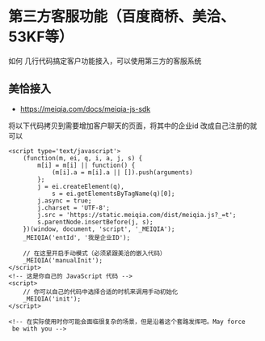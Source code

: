 # 第三方客服功能（百度商桥、美洽、53KF等）

如何 几行代码搞定客户功能接入，可以使用第三方的客服系统

## 美恰接入

* https://meiqia.com/docs/meiqia-js-sdk

将以下代码拷贝到需要增加客户聊天的页面，将其中的企业id 改成自己注册的就可以
```
<script type='text/javascript'>
    (function(m, ei, q, i, a, j, s) {
        m[i] = m[i] || function() {
            (m[i].a = m[i].a || []).push(arguments)
        };
        j = ei.createElement(q),
            s = ei.getElementsByTagName(q)[0];
        j.async = true;
        j.charset = 'UTF-8';
        j.src = 'https://static.meiqia.com/dist/meiqia.js?_=t';
        s.parentNode.insertBefore(j, s);
    })(window, document, 'script', '_MEIQIA');
    _MEIQIA('entId', '我是企业ID');

    // 在这里开启手动模式（必须紧跟美洽的嵌入代码）
    _MEIQIA('manualInit');
</script>
<!-- 这是你自己的 JavaScript 代码 -->
<script>
    // 你可以自己的代码中选择合适的时机来调用手动初始化
    _MEIQIA('init');
</script>

<!-- 在实际使用时你可能会面临很复杂的场景，但是沿着这个套路发挥吧。May force
 be with you -->
```
